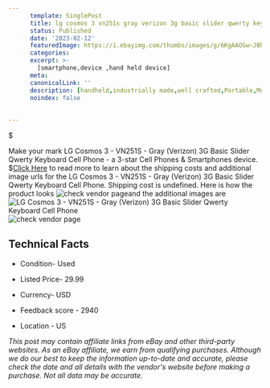 ```yaml
---
      template: SinglePost
      title: lg cosmos 3 vn251s gray verizon 3g basic slider qwerty keyboard cell phone
      status: Published
      date: '2023-02-12'
      featuredImage: https://i.ebayimg.com/thumbs/images/g/6KgAAOSw~JBhTdUw/s-l225.jpg
      categories: 
      excerpt: >-
        [smartphone,device ,hand held device]
      meta:
      canonicalLink: ''
      description: [handheld,industrially made,well crafted,Portable,Mobile,Compact,Convenient,Lightweight,Maneuverable,Man-portable,Miniature,Carriable,Hand-held,Light,Holdable,Transportable,Mobile device,Pocket-sized,On-the-go,Wireless,Cordless,Compact size,Convenient size, smartphone,device ,hand held device]
      noindex: false
      
        
---
```

$

Make your mark LG Cosmos 3 - VN251S - Gray (Verizon) 3G Basic Slider Qwerty Keyboard Cell Phone - a 3-star Cell Phones & Smartphones device.
$[Click Here](https://www.ebay.com/itm/403186439951?hash=item5ddfc8d70f%3Ag%3A6KgAAOSw%7EJBhTdUw&amdata=enc%3AAQAHAAAA0CKJaQXEOUAffHYhGGF89eSPRUWkhOIhCqXaVAG%2B8GZoGK8O%2FS9RyTNEx3vkQFr%2FUdbkHMMgY%2BR6A8e1tapfbgx%2BxGvB44huGMchR73sK%2BOf9Es%2BHGjOj7LC%2FzWO0k1YeaQlrwvA4sOcRRjZeT6m4EeNVA%2B%2BhjJb9VlbdvTNLT0kCgSFxZBREmnFNe86AVRTTZRclj5JEal1RFTz4Kc8%2FTyDR4FmLXj5ptpfQde6KgK5YHcQWzo8duy6MuVbkGcWaz0yHDB2ThdXqdJwDMCaz98%3D&mkevt=1&mkcid=1&mkrid=711-53200-19255-0&campid=%253CePNCampaignId%253E&customid=%253CreferenceId%253E&toolid=10049) to read more to learn about the shipping costs and additional image urls for the LG Cosmos 3 - VN251S - Gray (Verizon) 3G Basic Slider Qwerty Keyboard Cell Phone. Shipping cost is undefined. Here is how the product looks ![check vendor page](https://i.ebayimg.com/thumbs/images/g/6KgAAOSw~JBhTdUw/s-l225.jpg)and the additional images are![LG Cosmos 3 - VN251S - Gray (Verizon) 3G Basic Slider Qwerty Keyboard Cell Phone](https://i.ebayimg.com/images/g/6KgAAOSw~JBhTdUw/s-l1200.jpg)![check vendor page](https://origin-galleryplus.ebayimg.com/ws/web/403186439951_2_0_1/225x225.jpg,https://origin-galleryplus.ebayimg.com/ws/web/403186439951_3_0_1/225x225.jpg,https://origin-galleryplus.ebayimg.com/ws/web/403186439951_4_0_1/225x225.jpg,https://origin-galleryplus.ebayimg.com/ws/web/403186439951_5_0_1/225x225.jpg,https://origin-galleryplus.ebayimg.com/ws/web/403186439951_6_0_1/225x225.jpg,https://origin-galleryplus.ebayimg.com/ws/web/403186439951_7_0_1/225x225.jpg,https://origin-galleryplus.ebayimg.com/ws/web/403186439951_8_0_1/225x225.jpg)



 ## Technical Facts 



     
      

 - Condition- Used 


      

 - Listed Price- 29.99 


      

 - Currency- USD 


      

 - Feedback score - 2940 


      

 - Location - US 


      
      

 *_This post may contain affiliate links from eBay and other third-party websites. As an eBay affiliate, we earn from qualifying purchases. Although we do our best to keep the information up-to-date and accurate, please check the date and all details with the vendor's website before making a purchase. Not all data may be accurate._*






